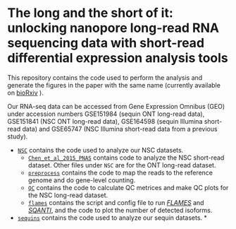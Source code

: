 # The long and the short of it: unlocking nanopore long-read RNA sequencing data with short-read differential expression analysis tools

This repository contains the code used to perform the analysis and generate the figures in the paper with the same name (currently available on [bioRxiv](https://www.biorxiv.org/content/10.1101/2020.06.28.176727v1) ). 

Our RNA-seq data can be accessed from Gene Expression Omnibus (GEO) under accession numbers GSE151984 (sequin ONT long-read data), GSE151841 (NSC ONT long-read data), GSE164598 (sequin Illumina short-read data) and GSE65747 (NSC Illumina short-read data from a previous study).



* [`NSC`](NSC) contains the code used to analyze our NSC datasets.
  * [`Chen_et_al_2015_PNAS`](NSC/Chen_et_al_2015_PNAS) contains code to analyze the NSC short-read dataset. Other files under `NSC` are for the ONT long-read dataset.
  * [`preprocess`](NSC/preprocess) contains the code to map the reads to the reference genome and do gene-level counting.
  * [`QC`](NSC/QC) contains the code to calculate QC metrices and make QC plots for the NSC long-read dataset.
  * [`flames`](NSC/flames) contains the script and config file to run [*FLAMES*](https://github.com/LuyiTian/FLAMES) and [*SQANTI*](https://github.com/ConesaLab/SQANTI), and the code to plot the number of detected isoforms.
* [`sequins`](sequins) contains the code used to analyze our sequin datasets.
  * 